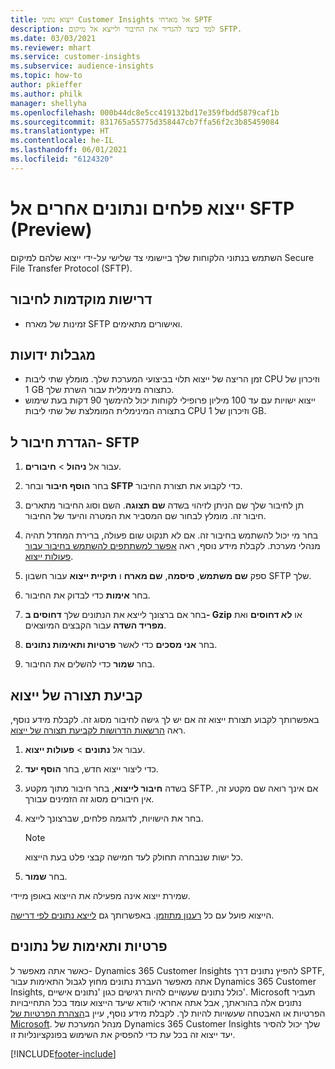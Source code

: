 ```yaml
---
title: ייצוא נתוני Customer Insights אל מארחי SPTF
description: למד כיצד להגדיר את החיבור ולייצא אל מיקום SFTP.
ms.date: 03/03/2021
ms.reviewer: mhart
ms.service: customer-insights
ms.subservice: audience-insights
ms.topic: how-to
author: pkieffer
ms.author: philk
manager: shellyha
ms.openlocfilehash: 000b44dc8e5cc419132bd17e359fbdd5879caf1b
ms.sourcegitcommit: 831765a55775d358447cb7ffa56f2c3b85459084
ms.translationtype: HT
ms.contentlocale: he-IL
ms.lasthandoff: 06/01/2021
ms.locfileid: "6124320"
---
```

# <a name="export-segments-and-other-data-to-sftp-preview"></a>ייצוא פלחים ונתונים אחרים אל SFTP‏ (Preview)

השתמש בנתוני הלקוחות שלך ביישומי צד שלישי על-ידי ייצוא שלהם למיקום Secure File Transfer Protocol‏ (SFTP).

## <a name="prerequisites-for-connection"></a>דרישות מוקדמות לחיבור

- זמינות של מארח SFTP ואישורים מתאימים.

## <a name="known-limitations"></a>מגבלות ידועות

- זמן הריצה של ייצוא תלוי בביצועי המערכת שלך. מומלץ שתי ליבות CPU וזיכרון של 1‎ GB כתצורה מינימלית עבור השרת שלך. 
- ייצוא ישויות עם עד 100 מיליון פרופילי לקוחות יכול להימשך 90 דקות בעת שימוש בתצורה המינימלית המומלצת של שתי ליבות CPU וזיכרון של 1‎ GB. 

## <a name="set-up-connection-to-sftp"></a>הגדרת חיבור ל- SFTP

1. עבור אל **ניהול** > **חיבורים**.

1. בחר **הוסף חיבור** ובחר **SFTP** כדי לקבוע את תצורת החיבור.

1. תן לחיבור שלך שם הניתן לזיהוי בשדה **שם תצוגה**. השם וסוג החיבור מתארים חיבור זה. מומלץ לבחור שם המסביר את המטרה והיעד של החיבור.

1. בחר מי יכול להשתמש בחיבור זה. אם לא תנקוט שום פעולה, ברירת המחדל תהיה מנהלי מערכת. לקבלת מידע נוסף, ראה [אפשר למשתתפים להשתמש בחיבור עבור פעולות ייצוא](connections.md#allow-contributors-to-use-a-connection-for-exports).

1. ספק **שם משתמש**, **סיסמה**, **שם מארח** ו **תיקיית ייצוא** עבור חשבון SFTP שלך.

1. בחר **אימות** כדי לבדוק את החיבור.

1. בחר אם ברצונך לייצא את הנתונים שלך **דחוסים ב- Gzip** או **לא דחוסים** ואת **מפריד השדה** עבור הקבצים המיוצאים.

1. בחר **אני מסכים** כדי לאשר **פרטיות ותאימות נתונים**.

1. בחר **שמור** כדי להשלים את החיבור.

## <a name="configure-an-export"></a>קביעת תצורה של ייצוא

באפשרותך לקבוע תצורת ייצוא זה אם יש לך גישה לחיבור מסוג זה. לקבלת מידע נוסף, ראה [הרשאות הדרושות לקביעת תצורה של ייצוא](export-destinations.md#set-up-a-new-export).

1. עבור אל **נתונים** > **פעולות ייצוא**.

1. כדי ליצור ייצוא חדש, בחר **הוסף יעד**.

1. בשדה **חיבור לייצוא**, בחר חיבור מתוך מקטע SFTP. אם אינך רואה שם מקטע זה, אין חיבורים מסוג זה הזמינים עבורך.

1. בחר את הישויות, לדוגמה פלחים, שברצונך לייצא.

   > [!NOTE]
   > כל ישות שנבחרה תחולק לעד חמישה קבצי פלט בעת הייצוא. 

1. בחר **שמור**.

שמירת ייצוא אינה מפעילה את הייצוא באופן מיידי.

הייצוא פועל עם כל [רענון מתוזמן](system.md#schedule-tab). באפשרותך גם [לייצא נתונים לפי דרישה](export-destinations.md#run-exports-on-demand). 

## <a name="data-privacy-and-compliance"></a>פרטיות ותאימות של נתונים

כאשר אתה מאפשר ל- Dynamics 365 Customer Insights להפיץ נתונים דרך SPTF, אתה מאפשר העברת נתונים מחוץ לגבול התאימות עבור Dynamics 365 Customer Insights, כולל נתונים שעשויים להיות רגישים כגון 'נתונים אישיים'. Microsoft תעביר נתונים אלה בהוראתך, אבל אתה אחראי לוודא שיעד הייצוא עומד בכל התחייבויות הפרטיות או האבטחה שעשויות להיות לך. לקבלת מידע נוסף, עיין ב[הצהרת הפרטיות של Microsoft](https://go.microsoft.com/fwlink/?linkid=396732).
מנהל המערכת של Dynamics 365 Customer Insights שלך יכול להסיר יעד ייצוא זה בכל עת כדי להפסיק את השימוש בפונקציונליות זו.

[!INCLUDE[footer-include](../includes/footer-banner.md)]
